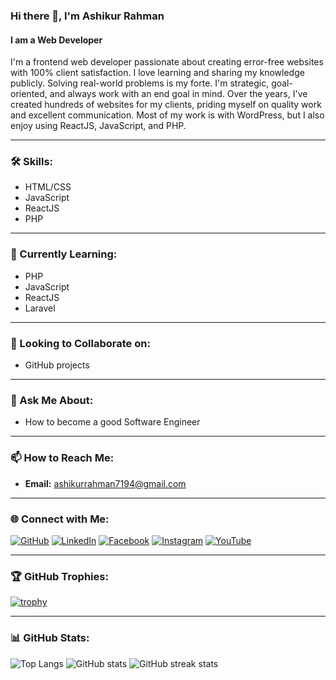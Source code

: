 ### Hi there 👋, I'm Ashikur Rahman
#### I am a Web Developer

I'm a frontend web developer passionate about creating error-free websites with 100% client satisfaction. I love learning and sharing my knowledge publicly. Solving real-world problems is my forte. I'm strategic, goal-oriented, and always work with an end goal in mind. Over the years, I've created hundreds of websites for my clients, priding myself on quality work and excellent communication. Most of my work is with WordPress, but I also enjoy using ReactJS, JavaScript, and PHP.

---

### 🛠️ Skills:
- HTML/CSS
- JavaScript
- ReactJS
- PHP

---

### 🌱 Currently Learning:
- PHP
- JavaScript
- ReactJS
- Laravel

---

### 🤝 Looking to Collaborate on:
- GitHub projects

---

### 💬 Ask Me About:
- How to become a good Software Engineer

---

### 📫 How to Reach Me:
- **Email:** ashikurrahman7194@gmail.com

---

### 🌐 Connect with Me:
[![GitHub](https://cdn.jsdelivr.net/npm/simple-icons@3.0.1/icons/github.svg)](https://github.com/ashikurSEC) 
[![LinkedIn](https://cdn.jsdelivr.net/npm/simple-icons@3.0.1/icons/linkedin.svg)](https://www.linkedin.com/in/ashikur-rahman-365836290/) 
[![Facebook](https://cdn.jsdelivr.net/npm/simple-icons@3.0.1/icons/facebook.svg)](https://www.facebook.com/ashikurrahman7194) 
[![Instagram](https://cdn.jsdelivr.net/npm/simple-icons@3.0.1/icons/instagram.svg)](https://www.instagram.com/ashikurrahman7194?igshid=MTBteTBqMGRiOGlsZw==) 
[![YouTube](https://cdn.jsdelivr.net/npm/simple-icons@3.0.1/icons/youtube.svg)](https://www.youtube.com/channel/@ashikurrahman94)

---

### 🏆 GitHub Trophies:
[![trophy](https://github-profile-trophy.vercel.app/?username=ashikurSEC)](https://github.com/ryo-ma/github-profile-trophy)

---

### 📊 GitHub Stats:
![Top Langs](https://github-readme-stats.vercel.app/api/top-langs/?username=ashikurSEC&layout=compact)
![GitHub stats](https://github-readme-stats.vercel.app/api?username=ashikurSEC&show_icons=true&theme=radical)
![GitHub streak stats](https://streak-stats.demolab.com/?user=ashikurSEC&theme=highcontrast)
